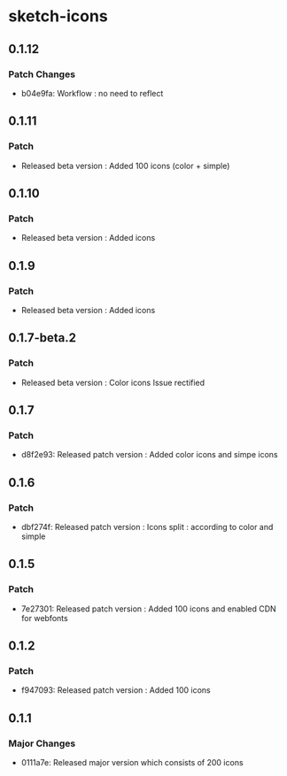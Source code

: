 # sketch-icons

## 0.1.12

### Patch Changes

- b04e9fa: Workflow : no need to reflect

## 0.1.11

### Patch

- Released beta version : Added 100 icons (color + simple)

## 0.1.10

### Patch

- Released beta version : Added icons

## 0.1.9

### Patch

- Released beta version : Added icons

## 0.1.7-beta.2

### Patch

- Released beta version : Color icons Issue rectified

## 0.1.7

### Patch

- d8f2e93: Released patch version : Added color icons and simpe icons

## 0.1.6

### Patch

- dbf274f: Released patch version : Icons split : according to color and simple

## 0.1.5

### Patch

- 7e27301: Released patch version : Added 100 icons and enabled CDN for webfonts

## 0.1.2

### Patch

- f947093: Released patch version : Added 100 icons

## 0.1.1

### Major Changes

- 0111a7e: Released major version which consists of 200 icons
